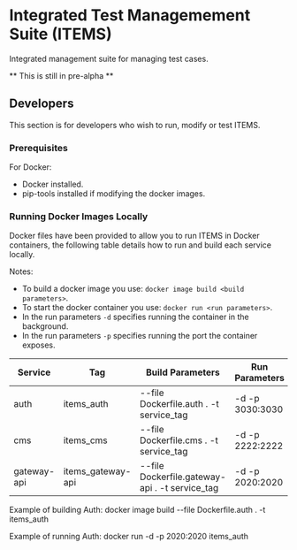 # Integrated Test Managemement Suite (ITEMS)

Integrated management suite for managing test cases.

** This is still in pre-alpha **

## Developers

This section is for developers who wish to run, modify or test ITEMS.

### Prerequisites

For Docker:
* Docker installed.
* pip-tools installed if modifying the docker images.

### Running Docker Images Locally

Docker files have been provided to allow you to run ITEMS in Docker containers, the
following table details how to run and build each service locally.

Notes:
* To build a docker image you use: `docker image build <build parameters>`.
* To start the docker container you use: `docker run <run parameters>`.
* In the run parameters `-d` specifies running the container in the background.
* In the run parameters `-p` specifies running the port the container exposes.


Service | Tag | Build Parameters | Run Parameters
------------ | ------------- | ------------- | -------------
auth | items_auth | --file Dockerfile.auth . -t service_tag | -d -p 3030:3030 <Tag>
cms | items_cms | --file Dockerfile.cms . -t service_tag | -d -p 2222:2222 <Tag>
gateway-api | items_gateway-api | --file Dockerfile.gateway-api . -t service_tag | -d -p 2020:2020 <Tag>

Example of building Auth: docker image build --file Dockerfile.auth . -t items_auth

Example of running Auth: docker run -d -p 2020:2020 items_auth
